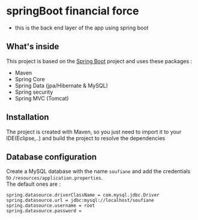 # springBoot financial force 
 - this is the back end layer of the app using spring boot 
 

 
## What's inside 
This project is based on the [Spring Boot](http://projects.spring.io/spring-boot/) project and uses these packages :
- Maven
- Spring Core
- Spring Data (jpa/Hibernate & MySQL)
- Spring security
- Spring MVC (Tomcat)

## Installation 
The project is created with Maven, so you just need to import it to your IDE(Eclipse,..) and build the project to resolve the dependencies

## Database configuration 
Create a MySQL database with the name `soufiane` and add the credentials to `/resources/application.properties`.  
The default ones are :

```
spring.datasource.driverClassName = com.mysql.jdbc.Driver
spring.datasource.url = jdbc:mysql://localhost/soufiane
spring.datasource.username = root
spring.datasource.password = 
```
